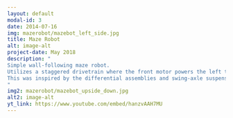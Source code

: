 ```yaml
---
layout: default
modal-id: 3
date: 2014-07-16
img: mazerobot/mazebot_left_side.jpg
title: Maze Robot
alt: image-alt
project-date: May 2018
description: "
Simple wall-following maze robot. 
Utilizes a staggered drivetrain where the front motor powers the left track and the rear motor powers the right track. 
This was inspired by the differential assemblies and swing-axle suspension used on TATRA Trucks.<br>
"
img2: mazerobot/mazebot_upside_down.jpg
alt2: image-alt
yt_link: https://www.youtube.com/embed/hanzvAAH7MU
---
```

